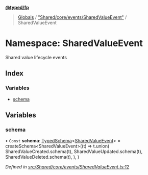 **[@typed/fp](../README.md)**

> [Globals](../globals.md) / ["Shared/core/events/SharedValueEvent"](_shared_core_events_sharedvalueevent_.md) / SharedValueEvent

# Namespace: SharedValueEvent

Shared value lifecycle events

## Index

### Variables

* [schema](_shared_core_events_sharedvalueevent_.sharedvalueevent.md#schema)

## Variables

### schema

• `Const` **schema**: [TypedSchema](../interfaces/_io_typedschema_.typedschema.md)\<[SharedValueEvent](_shared_core_events_sharedvalueevent_.sharedvalueevent.md)> = createSchema\<SharedValueEvent>((t) => t.union( SharedValueCreated.schema(t), SharedValueUpdated.schema(t), SharedValueDeleted.schema(t), ), )

*Defined in [src/Shared/core/events/SharedValueEvent.ts:12](https://github.com/TylorS/typed-fp/blob/f27ba3e/src/Shared/core/events/SharedValueEvent.ts#L12)*
